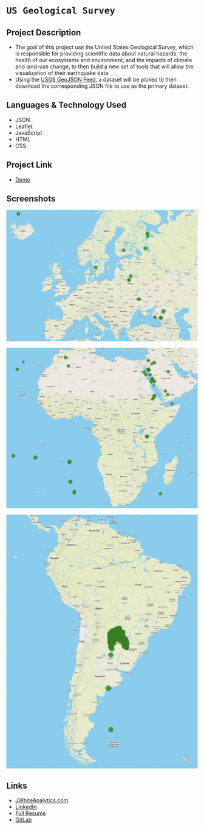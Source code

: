 # `US Geological Survey`


## Project Description

- The goal of this project use the United States Geological Survey, which is responsible for providing scientific data about natural hazards, the health of our ecosystems and environment, and the impacts of climate and land-use change, to then build a new set of tools that will allow the visualization of their earthquake data.
- Using the [USGS GeoJSON Feed](http://earthquake.usgs.gov/earthquakes/feed/v1.0/geojson.php), a dataset will be picked to then download the corresponding JSON file to use as the primary dataset.

## Languages & Technology Used

- JSON
- Leaflet
- JavaScript
- HTML
- CSS

## Project Link

- [Demo](https://jwhite1987.github.io/Leaflet-and-the-USGS/)

## Screenshots
![image](/Images/screenshot1.png)

![image](/Images/screenshot2.png)

![image](/Images/screenshot3.png)

## Links
- [JWhiteAnalytics.com](https://jwhiteanalytics.com)
- [LinkedIn](https://www.linkedin.com/in/jwhite1987)
- [Full Resume](https://jwhiteanalytics.com/JWhite%20DataAnalyst.pdf)
- [GitLab](https://gitlab.com/jimmywhite1987)
